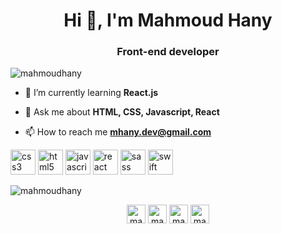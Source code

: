 <h1 align="center">Hi 👋, I'm Mahmoud Hany</h1>
<h3 align="center">Front-end developer</h3>

<p align="left"> <img src="https://komarev.com/ghpvc/?username=mahmoudhany" alt="mahmoudhany" /> </p>

- 🌱 I’m currently learning **React.js**

- 💬 Ask me about **HTML, CSS, Javascript, React**

- 📫 How to reach me **mhany.dev@gmail.com**

<p align="left"><img src="https://devicons.github.io/devicon/devicon.git/icons/css3/css3-original-wordmark.svg" alt="css3" width="40" height="40"/> <img src="https://devicons.github.io/devicon/devicon.git/icons/html5/html5-original-wordmark.svg" alt="html5" width="40" height="40"/> <img src="https://devicons.github.io/devicon/devicon.git/icons/javascript/javascript-original.svg" alt="javascript" width="40" height="40"/> <img src="https://devicons.github.io/devicon/devicon.git/icons/react/react-original-wordmark.svg" alt="react" width="40" height="40"/> <img src="https://devicons.github.io/devicon/devicon.git/icons/sass/sass-original.svg" alt="sass" width="40" height="40"/> <img src="https://devicons.github.io/devicon/devicon.git/icons/swift/swift-original-wordmark.svg" alt="swift" width="40" height="40"/></p><p><img align="center" src="https://github-readme-stats.vercel.app/api/top-langs/?username=mahmoudhany&layout=compact&hide=html" alt="mahmoudhany" /></p>

<p align="center">
<a href="https://dev.to/mahmoudhany" target="blank"><img align="center" src="https://cdn.jsdelivr.net/npm/simple-icons@3.0.1/icons/dev-dot-to.svg" alt="mahmoudhany" height="30" width="30" /></a>
<a href="https://twitter.com/ma7moud__hany" target="blank"><img align="center" src="https://cdn.jsdelivr.net/npm/simple-icons@3.0.1/icons/twitter.svg" alt="ma7moud__hany" height="30" width="30" /></a>
<a href="https://linkedin.com/in/mahmoud-hany" target="blank"><img align="center" src="https://cdn.jsdelivr.net/npm/simple-icons@3.0.1/icons/linkedin.svg" alt="mahmoud-hany" height="30" width="30" /></a>
<a href="https://fb.com/ma7moud.hany" target="blank"><img align="center" src="https://cdn.jsdelivr.net/npm/simple-icons@3.0.1/icons/facebook.svg" alt="ma7moud.hany" height="30" width="30" /></a>
</p>
